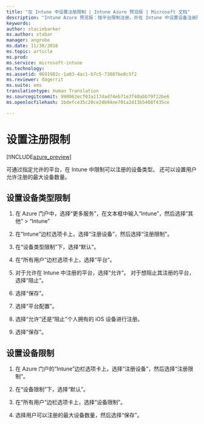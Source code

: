 ```yaml
---
title: "在 Intune 中设置注册限制 | Intune Azure 预览版 | Microsoft 文档"
description: "Intune Azure 预览版：按平台限制注册，并在 Intune 中设置设备注册限制。 "
keywords: 
author: staciebarker
ms.author: stabar
manager: angrobe
ms.date: 11/30/2016
ms.topic: article
ms.prod: 
ms.service: microsoft-intune
ms.technology: 
ms.assetid: 9691982c-1a03-4ac1-b7c5-73087be8c5f2
ms.reviewer: dagerrit
ms.suite: ems
translationtype: Human Translation
ms.sourcegitcommit: 990062ecf03a117dad74eb71e3f40abb79f22be6
ms.openlocfilehash: 1bdefce35c20ce24b94ee701a2d13b5408f435ce

---
```


# <a name="set-enrollment-restrictions"></a>设置注册限制 

[!INCLUDE[azure_preview](../includes/azure_preview.md)]

可通过指定允许的平台，在 Intune 中限制可以注册的设备类型。 还可以设置用户允许注册的最大设备数量。

## <a name="set-device-type-restrictions"></a>设置设备类型限制

1. 在 Azure 门户中，选择“更多服务”，在文本框中输入“Intune”，然后选择“其他” > “Intune”

2. 在“Intune”边栏选项卡上，选择“注册设备”，然后选择“注册限制”。

3. 在“设备类型限制”下，选择“默认”。

4. 在“所有用户”边栏选项卡上，选择“平台”。

5. 对于允许在 Intune 中注册的平台，选择“允许”。 对于想阻止其注册的平台，选择“阻止”。

6. 选择“保存”。

7. 选择“平台配置”。

8. 选择“允许”还是“阻止”个人拥有的 iOS 设备进行注册。

9. 选择“保存”。

## <a name="set-device-limit-restrictions"></a>设置设备限制

1. 在 Azure 门户的“Intune”边栏选项卡上，选择“注册设备”，然后选择“注册限制”。

2. 在“设备限制”下，选择“默认”。

3. 在“所有用户”边栏选项卡上，选择“设备限制”。

4. 选择用户可以注册的最大设备数量，然后选择“保存”。



<!--HONumber=Feb17_HO1-->


